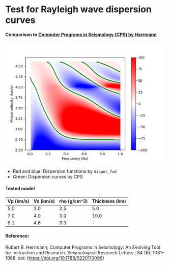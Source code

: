 # Test for Rayleigh wave dispersion curves
#### Comparison to [Computer Programs in Seismology (CPS) by Harrmann](http://www.eas.slu.edu/eqc/eqccps.html)

![Compalison](./rayleigh_test.png)

* Red and blue: Dispersion functions by `disper_fwd`
* Green: Dispersion curves by CPS

#### Tested model
|Vp (km/s)|Vs (km/s)|rho (g/cm^3)|Thickness (km)|
|:---|:---|:---|:---|
|5.0|3.0|2.5|5.0|
|7.0|4.0|3.0|10.0|
|8.1|4.6|3.3|-|

#### Reference:

Robert B. Herrmann; Computer Programs in Seismology: An Evolving Tool for Instruction and Research. Seismological Research Letters ; 84 (6): 1081–1088. doi: (https://doi.org/10.1785/0220110096)
